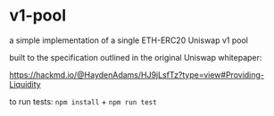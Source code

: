 # v1-pool

a simple implementation of a single ETH-ERC20 Uniswap v1 pool

built to the specification outlined in the original Uniswap whitepaper:

https://hackmd.io/@HaydenAdams/HJ9jLsfTz?type=view#Providing-Liquidity

to run tests:
`npm install` +  `npm run test`
